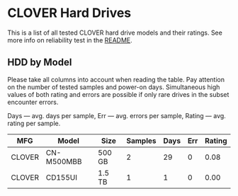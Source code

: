 CLOVER Hard Drives
==================

This is a list of all tested CLOVER hard drive models and their ratings. See more
info on reliability test in the [README](https://github.com/linuxhw/SMART).

HDD by Model
------------

Please take all columns into account when reading the table. Pay attention on the
number of tested samples and power-on days. Simultaneous high values of both rating
and errors are possible if only rare drives in the subset encounter errors.

Days   — avg. days per sample,
Err    — avg. errors per sample,
Rating — avg. rating per sample.

| MFG       | Model              | Size   | Samples | Days  | Err   | Rating |
|-----------|--------------------|--------|---------|-------|-------|--------|
| CLOVER    | CN-M500MBB         | 500 GB | 2       | 29    | 0     | 0.08   |
| CLOVER    | CD155UI            | 1.5 TB | 1       | 1     | 0     | 0.00   |
